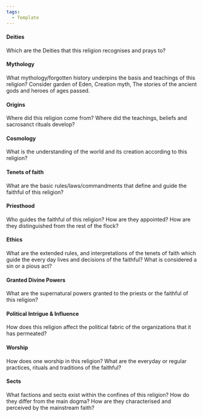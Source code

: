 ```yaml
---
tags:
  - Template
---
```

#### Deities



Which are the Deities that this religion recognises and prays to?



#### Mythology



What mythology/forgotten history underpins the basis and teachings of this religion? Consider garden of Eden, Creation myth, The stories of the ancient gods and heroes of ages passed.



#### Origins


Where did this religion come from? Where did the teachings, beliefs and sacrosanct rituals develop?



#### Cosmology



What is the understanding of the world and its creation according to this religion?



#### Tenets of faith



What are the basic rules/laws/commandments that define and guide the faithful of this religion?



#### Priesthood


Who guides the faithful of this religion? How are they appointed? How are they distinguished from the rest of the flock?



#### Ethics



What are the extended rules, and interpretations of the tenets of faith which guide the every day lives and decisions of the faithful? What is considered a sin or a pious act?



#### Granted Divine Powers


What are the supernatural powers granted to the priests or the faithful of this religion?



#### Political Intrigue & Influence


How does this religion affect the political fabric of the organizations that it has permeated?



#### Worship


How does one worship in this religion? What are the everyday or regular practices, rituals and traditions of the faithful?



#### Sects

What factions and sects exist within the confines of this religion? How do they differ from the main dogma? How are they characterised and perceived by the mainstream faith?